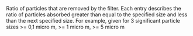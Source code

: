 ﻿Ratio of particles that are removed by the filter.  Each entry describes the ratio of particles absorbed greater than equal to the specified size and less than the next specified size.  For example,  given for 3 significant particle sizes >= 0,1 micro m, >= 1 micro m, >= 5 micro m
